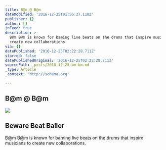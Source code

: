 ```yaml
---
title: B@m @ B@m
dateModified: '2016-12-25T01:56:37.110Z'
publisher: {}
author: []
inFeed: true
description: >-
  B@m B@m is known for baming live beats on the drums that inspire musicians to
  create new collaborations. 
via: {}
datePublished: '2016-12-25T02:22:28.711Z'
starred: false
datePublishedOriginal: '2016-12-25T02:22:28.711Z'
sourcePath: _posts/2016-12-25-bm-bm.md
_type: Article
_context: 'http://schema.org'

---
```

## B@m @ B@m

<article style=""><img src="https://the-grid-user-content.s3-us-west-2.amazonaws.com/47b855b9-607e-425a-a68b-247f2f80f21b.jpg" /><h1>Beware Beat Baller</h1><p>B@m B@m is known for baming live beats on the drums that inspire musicians to create new collaborations. </p></article>